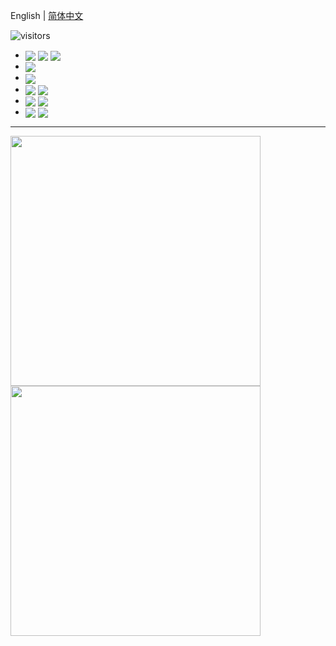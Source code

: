 English | [简体中文](./README-zh-Hans.md)

![visitors](https://visitor-badge.glitch.me/badge?page_id=/GaoJuqian)

- <img align='center' src="https://img.shields.io/badge/-TypeScript-3178C6?style=square&logo=typescript&logoColor=FFFFFF"/> <img align='center' src="https://img.shields.io/badge/-CSS--in--JS-333333?style=square&logo=jss&logoColor=F7DF1E"/> <img align='center' src="https://img.shields.io/badge/-Sass-BF4080?style=square&logo=sass&logoColor=FFFFFF"/>
- <img align='center' src="https://img.shields.io/badge/-React_(Native)-E8F6FE?style=square&logo=react&logoColor=3B7C9F"/> 
- <img align='center' src="https://img.shields.io/badge/-SolidJS-4e88c6?style=square&logo=solid&logoColo=2C4F7C"/> 
- <img align='center' src="https://img.shields.io/badge/-ESLint-4B32C3?style=square&logo=eslint&logoColor=FFFFFF"/> <img align='center' src="https://img.shields.io/badge/-Prettier-232F36?style=square&logo=prettier&logoColor=F7B93E"/>
- <img align='center' src="https://img.shields.io/badge/-Docker-1C4087?style=square&logo=docker&logoColor=ffffff"/> <img align='center' src="https://img.shields.io/badge/-Postman-EC7448?style=square&logo=postman&logoColor=FFFFFF"/>
- <img align='center' src="https://img.shields.io/badge/-MacBook Pro 2019 (inter inside)-323233?style=square&logo=Apple&logoColor=D6D6D6"/>  <img align='center' src="https://img.shields.io/badge/-VS Code-333333?style=square&logo=visualstudiocode&logoColor=22A7F2"/>

---

<a href="https://github.com/GaoJuqian/GaoJuqian"><img width="400" src="https://github-readme-streak-stats.herokuapp.com?user=GaoJuqian&theme=swift&background=FFFFFF&ring=CCCCCC&fire=F05237&currStreakLabel=F05237&sideLabels=F05237&hide_border=true&locale=zh&date_format=%5BY.%5Dn.j"/></a>
<a href="https://github.com/GaoJuqian/GaoJuqian"><img width="400" src="https://github-readme-stats.vercel.app/api?username=GaoJuqian&theme=swift&bg_color=FFFFFF&hide=commits&line_height=30&show_icons=true&hide_border=true&locale=cn"/></a>

